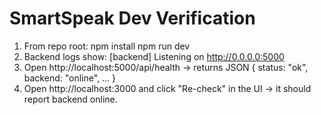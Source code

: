 # SmartSpeak Dev Verification

1) From repo root:
   npm install
   npm run dev
2) Backend logs show: [backend] Listening on http://0.0.0.0:5000
3) Open http://localhost:5000/api/health → returns JSON { status: "ok", backend: "online", ... }
4) Open http://localhost:3000 and click "Re-check" in the UI → it should report backend online.
